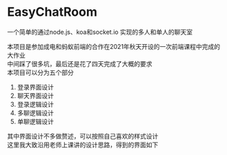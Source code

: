 # EasyChatRoom
一个简单的通过node.js、koa和socket.io 实现的多人和单人的聊天室

本项目是参加成电和蚂蚁前端的合作在2021年秋天开设的一次前端课程中完成的大作业  
中间踩了很多坑，最后还是花了四天完成了大概的要求  
本项目可以分为五个部分  
1. 登录界面设计  
2. 聊天界面设计
3. 登录逻辑设计
4. 多聊逻辑设计
5. 单聊逻辑设计  
  
其中界面设计不多做赘述，可以按照自己喜欢的样式设计  
这里我大致沿用老师上课讲的设计思路，得到的界面如下

